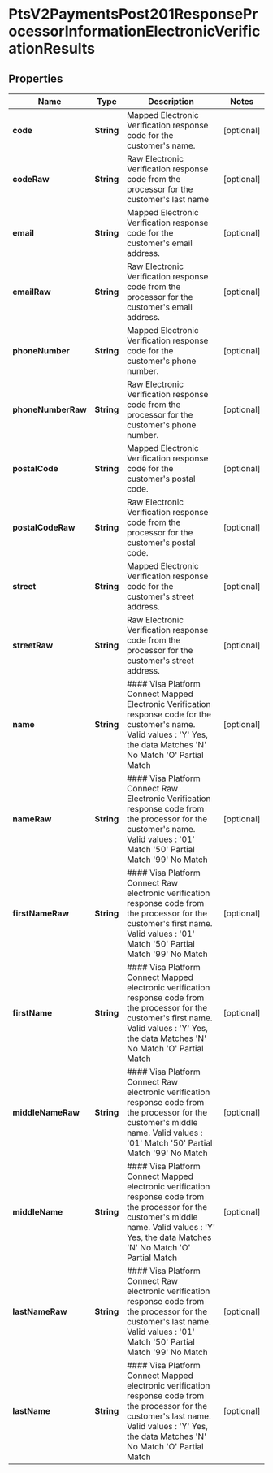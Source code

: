
# PtsV2PaymentsPost201ResponseProcessorInformationElectronicVerificationResults

## Properties
Name | Type | Description | Notes
------------ | ------------- | ------------- | -------------
**code** | **String** | Mapped Electronic Verification response code for the customer&#39;s name.  |  [optional]
**codeRaw** | **String** | Raw Electronic Verification response code from the processor for the customer&#39;s last name |  [optional]
**email** | **String** | Mapped Electronic Verification response code for the customer&#39;s email address.  |  [optional]
**emailRaw** | **String** | Raw Electronic Verification response code from the processor for the customer&#39;s email address. |  [optional]
**phoneNumber** | **String** | Mapped Electronic Verification response code for the customer&#39;s phone number.  |  [optional]
**phoneNumberRaw** | **String** | Raw Electronic Verification response code from the processor for the customer&#39;s phone number. |  [optional]
**postalCode** | **String** | Mapped Electronic Verification response code for the customer&#39;s postal code.  |  [optional]
**postalCodeRaw** | **String** | Raw Electronic Verification response code from the processor for the customer&#39;s postal code. |  [optional]
**street** | **String** | Mapped Electronic Verification response code for the customer&#39;s street address.  |  [optional]
**streetRaw** | **String** | Raw Electronic Verification response code from the processor for the customer&#39;s street address. |  [optional]
**name** | **String** | #### Visa Platform Connect Mapped Electronic Verification response code for the customer&#39;s name.  Valid values :  &#39;Y&#39;   Yes, the data Matches &#39;N&#39;   No Match &#39;O&#39;   Partial Match  |  [optional]
**nameRaw** | **String** | #### Visa Platform Connect Raw Electronic Verification response code from the processor for the customer&#39;s name.  Valid values :  &#39;01&#39;     Match &#39;50&#39;     Partial Match &#39;99&#39;     No Match  |  [optional]
**firstNameRaw** | **String** | #### Visa Platform Connect Raw electronic verification response code from the processor for the customer&#39;s first name.  Valid values :  &#39;01&#39;     Match &#39;50&#39;     Partial Match &#39;99&#39;     No Match  |  [optional]
**firstName** | **String** | #### Visa Platform Connect Mapped electronic verification response code from the processor for the customer&#39;s first name.  Valid values :  &#39;Y&#39;   Yes, the data Matches &#39;N&#39;   No Match &#39;O&#39;   Partial Match  |  [optional]
**middleNameRaw** | **String** | #### Visa Platform Connect Raw electronic verification response code from the processor for the customer&#39;s middle name.  Valid values :  &#39;01&#39;     Match &#39;50&#39;     Partial Match &#39;99&#39;     No Match  |  [optional]
**middleName** | **String** | #### Visa Platform Connect Mapped electronic verification response code from the processor for the customer&#39;s middle name.  Valid values :  &#39;Y&#39;   Yes, the data Matches &#39;N&#39;   No Match &#39;O&#39;   Partial Match  |  [optional]
**lastNameRaw** | **String** | #### Visa Platform Connect Raw electronic verification response code from the processor for the customer&#39;s last name.  Valid values :  &#39;01&#39;     Match &#39;50&#39;     Partial Match &#39;99&#39;     No Match  |  [optional]
**lastName** | **String** | #### Visa Platform Connect Mapped electronic verification response code from the processor for the customer&#39;s last name.  Valid values :  &#39;Y&#39;   Yes, the data Matches &#39;N&#39;   No Match &#39;O&#39;   Partial Match  |  [optional]



